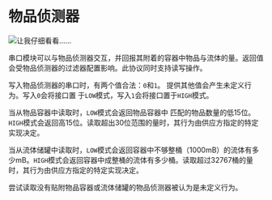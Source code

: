 # 物品侦测器
![让我仔细看看……](block:create:content_observer)

串口模块可以与物品侦测器交互，并回报其附着的容器中物品与流体的量。返回值会受物品侦测器的过滤器配置影响。此协议同时支持读写操作。

写入物品侦测器的串口时，有两个值合法：`0`和`1`。 提供其他值会产生未定义行为。写入`0`会将接口置 于`LOW`模式，写入`1`会将接口置于`HIGH`模式。

当从物品容器中读取时，`LOW`模式会返回物品容器中 匹配的物品数量的低15位。`HIGH`模式会返回高15位。读取超出30位范围的量时，其行为由供应方指定的特定实现决定。

当从流体储罐中读取时，`LOW`模式会返回容器中不够整桶（1000mB）的流体有多少mB。`HIGH`模式会返回容器中成整桶的流体有多少桶。读取超过32767桶的量时，其行为由供应方指定的特定实现决定。

尝试读取没有贴附物品容器或流体储罐的物品侦测器被认为是未定义行为。
